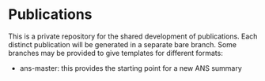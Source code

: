 Publications
============

This is a private repository for the shared development of
publications.  Each distinct publication will be generated in a
separate bare branch.  Some branches may be provided to give templates
for different formats:

* ans-master: this provides the starting point for a new ANS summary
